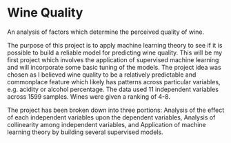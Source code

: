 # Wine Quality
An analysis of factors which determine the perceived quality of wine.

The purpose of this project is to apply machine learning theory to see if it is possible to build a reliable model for predicting wine quality. This will be my first project which involves the application of supervised machine learning and will incorporate some basic tuning of the models. The project idea was chosen as I believed wine quality to be a relatively predictable and commonplace feature which likely has patterns across particular variables, e.g. acidity or alcohol percentage. The data used 11 independent variables across 1599 samples. Wines were given a ranking of 4-8. 

The project has been broken down into three portions: Analysis of the effect of each independent variables upon the dependent variables, Analysis of collinearity among independent variables, and Application of machine learning theory by building several supervised models.
